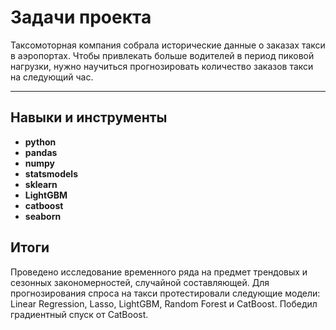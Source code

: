 # Задачи проекта

Таксомоторная компания собрала исторические данные о заказах такси в аэропортах. Чтобы привлекать больше водителей в период пиковой нагрузки, нужно научиться прогнозировать количество заказов такси на следующий час.

-------

## Навыки и инструменты

- **python**
- **pandas**
- **numpy**
- **statsmodels**
- **sklearn**
- **LightGBM**
- **catboost**
- **seaborn**


## Итоги

Проведено исследование временного ряда на предмет трендовых и сезонных закономерностей, случайной составляющей. Для прогнозирования спроса на такси протестировали следующие модели: Linear Regression, Lasso, LightGBM, Random Forest и CatBoost. Победил градиентный спуск от CatBoost.
